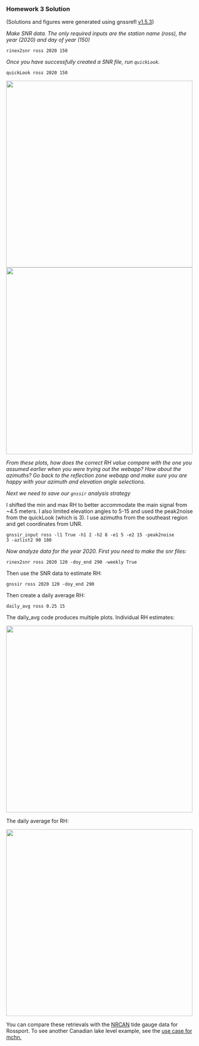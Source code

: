 ### Homework 3 Solution

(Solutions and figures were generated using gnssrefl [v1.5.3](https://pypi.org/project/gnssrefl/1.5.3/))

*Make SNR data. The only required inputs are the 
station name (ross), the year (2020) and day of year (150)*


<code>rinex2snr ross 2020 150</code> 


*Once you have successfully created a SNR file, run <code>quickLook</code>.*


<code>quickLook ross 2020 150</code> 

<img src="../_static/ross_1.png" width="500">

<img src="../_static/ross_2.png" width="500">

*From these plots, how does the correct *RH* value compare with the one you assumed earlier when you 
were trying out the webapp?  How about the azimuths?  Go back to the reflection zone webapp and 
make sure you are happy with your azimuth and elevation angle selections.*

*Next we need to save our <code>gnssir</code> analysis strategy*

I shifted the min and max RH to better accommodate the main signal from ~4.5 meters. I also limited 
elevation angles to 5-15 and used the peak2noise from the quickLook (which is 3).  I use azimuths 
from the southeast region and get coordinates from UNR.

<code>gnssir_input ross -l1 True -h1 2 -h2 8 -e1 5 -e2 15 -peak2noise 3 -azlist2 90 180</code>

*Now analyze data for the year 2020. First you need to make the snr files:*

<code>rinex2snr ross 2020 120 -doy_end 290 -weekly True</code> 

Then use the SNR data to estimate RH:

<code>gnssir ross 2020 120 -doy_end 290 </code> 

Then create a daily average RH:

<code>daily_avg ross 0.25 15</code>

The daily_avg code produces multiple plots. Individual RH estimates:

<img src="../_static/ross_all.png" width="500">

The daily average for RH:

<img src="../_static/ross-dailyavg.png" width="500">

You can compare these retrievals with the [NRCAN](https://www.nrcan.gc.ca/home) 
tide gauge data for Rossport.
To see another Canadian lake level example, see the [use case for mchn.](https://gnssrefl.readthedocs.io/en/latest/use_cases/use_mchn.html)
